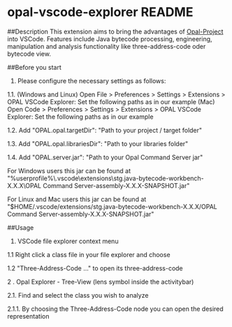 # opal-vscode-explorer README
##Description
This extension aims to bring the advantages of [Opal-Project](http://www.opal-project.de/) into VSCode.
Features include Java bytecode processing, engineering, manipulation and analysis functionality like three-address-code oder bytecode view.

##Before you start
1. Please configure the necessary settings as follows:

1.1. (Windows and Linux) Open File > Preferences > Settings > Extensions > OPAL VSCode Explorer: Set the following paths as in our example
(Mac) Open Code > Preferences > Settings > Extensions > OPAL VSCode Explorer: Set the following paths as in our example

1.2. Add "OPAL.opal.targetDir": "Path to your project / target folder" 

1.3. Add "OPAL.opal.librariesDir": "Path to your libraries folder"

1.4. Add "OPAL.server.jar": "Path to your Opal Command Server jar"

For Windows users this jar can be found at "%userprofile%\\.vscode\\extensions\\stg.java-bytecode-workbench-X.X.X\\OPAL Command 
Server-assembly-X.X.X-SNAPSHOT.jar"

For Linux and Mac users this jar can be found at
"$HOME/.vscode/extensions/stg.java-bytecode-workbench-X.X.X/OPAL Command Server-assembly-X.X.X-SNAPSHOT.jar"

##Usage
1. VSCode file explorer context menu

1.1 Right click a class file in your file explorer and choose

1.2 "Three-Address-Code ..." to open its three-address-code


2 . Opal Explorer - Tree-View (lens symbol inside the activitybar)


2.1. Find and select the class you wish to analyze

2.1.1. By choosing the Three-Address-Code node you can open the desired representation

